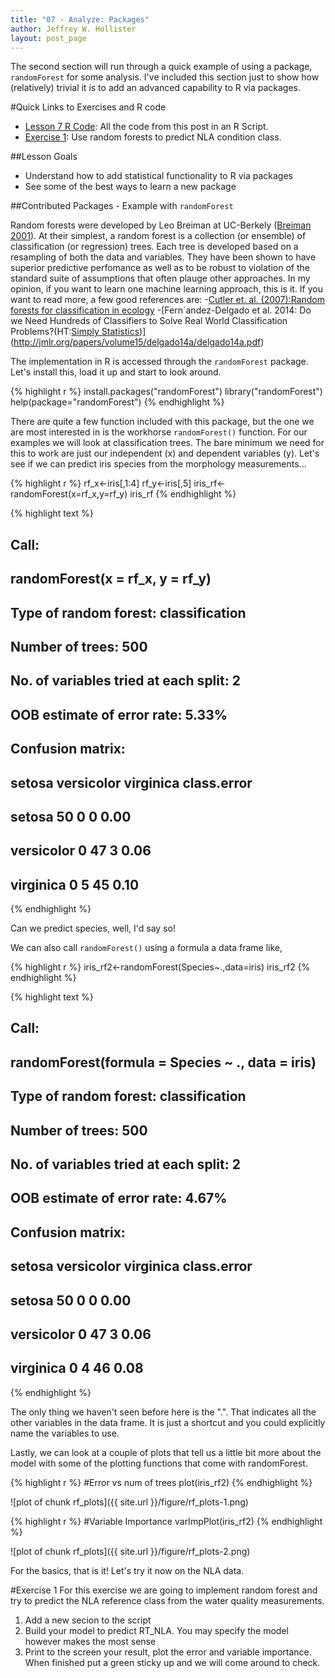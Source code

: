 ```yaml
---
title: "07 - Analyze: Packages"
author: Jeffrey W. Hollister
layout: post_page
---
```




The second section will run through a quick example of using a package, `randomForest` for some analysis.  I've included this section just to show how (relatively) trivial it is to add an advanced capability to R via packages.

#Quick Links to Exercises and R code
- [Lesson 7 R Code](/gedr/rmd_posts/2015-01-14-07-Analyze.R): All the code from this post in an R Script.
- [Exercise 1](#exercise-1): Use random forests to predict NLA condition class. 

##Lesson Goals
- Understand how to add statistical functionality to R via packages
- See some of the best ways to learn a new package

##Contributed Packages - Example with `randomForest`

Random forests were developed by Leo Breiman at UC-Berkely ([Breiman 2001](http://dx.doi.org/10.1023/A:1010933404324)).  At their simplest, a random forest is a collection (or ensemble) of classification (or regression) trees.  Each tree is developed based on a resampling of both the data and variables.  They have been shown to have superior predictive perfomance as well as to be robust to violation of the standard suite of assumptions that often plauge other approaches.  In my opinion, if you want to learn one machine learning approach, this is it.  If you want to read more, a few good references are:
-[Cutler et. al. (2007):Random forests for classification in ecology](http://dx.doi.org/10.1890/07-0539.1)
-[Fern´andez-Delgado et al. 2014: Do we Need Hundreds of Classifiers to Solve Real World
Classification Problems?(HT:[Simply Statistics](http://simplystatistics.org/2014/12/17/a-non-comprehensive-list-of-awesome-things-other-people-did-in-2014/))](http://jmlr.org/papers/volume15/delgado14a/delgado14a.pdf)


The implementation in R is accessed through the `randomForest` package.  Let's install this, load it up and start to look around.




{% highlight r %}
install.packages("randomForest")
library("randomForest")
help(package="randomForest")
{% endhighlight %}

There are quite a few function included with this package, but the one we are most interested in is the workhorse `randomForest()` function.  For our examples we will look at classification trees.  The bare minimum we need for this to work are just our independent (x) and dependent variables (y).  Let's see if we can predict iris species from the morphology measurements...


{% highlight r %}
rf_x<-iris[,1:4]
rf_y<-iris[,5]
iris_rf<-randomForest(x=rf_x,y=rf_y)
iris_rf
{% endhighlight %}



{% highlight text %}
## 
## Call:
##  randomForest(x = rf_x, y = rf_y) 
##                Type of random forest: classification
##                      Number of trees: 500
## No. of variables tried at each split: 2
## 
##         OOB estimate of  error rate: 5.33%
## Confusion matrix:
##            setosa versicolor virginica class.error
## setosa         50          0         0        0.00
## versicolor      0         47         3        0.06
## virginica       0          5        45        0.10
{% endhighlight %}

Can we predict species, well, I'd say so!  

We can also call `randomForest()` using a formula a data frame like,


{% highlight r %}
iris_rf2<-randomForest(Species~.,data=iris)
iris_rf2
{% endhighlight %}



{% highlight text %}
## 
## Call:
##  randomForest(formula = Species ~ ., data = iris) 
##                Type of random forest: classification
##                      Number of trees: 500
## No. of variables tried at each split: 2
## 
##         OOB estimate of  error rate: 4.67%
## Confusion matrix:
##            setosa versicolor virginica class.error
## setosa         50          0         0        0.00
## versicolor      0         47         3        0.06
## virginica       0          4        46        0.08
{% endhighlight %}

The only thing we haven't seen before here is the ".".  That indicates all the other variables in the data frame.  It is just a shortcut and you could explicitly name the variables to use.

Lastly, we can look at a couple of plots that tell us a little bit more about the model with some of the plotting functions that come with randomForest.


{% highlight r %}
#Error vs num of trees
plot(iris_rf2)
{% endhighlight %}

![plot of chunk rf_plots]({{ site.url }}/figure/rf_plots-1.png) 

{% highlight r %}
#Variable Importance
varImpPlot(iris_rf2)
{% endhighlight %}

![plot of chunk rf_plots]({{ site.url }}/figure/rf_plots-2.png) 

For the basics, that is it!  Let's try it now on the NLA data.

#Exercise 1
For this exercise we are going to implement random forest and try to predict the NLA reference class from the water quality measurements.

1. Add a new secion to the script
2. Build your model to predict RT_NLA.  You may specify the model however makes the most sense
3. Print to the screen your result, plot the error and variable importance. When finished put a green sticky up and we will come around to check.

